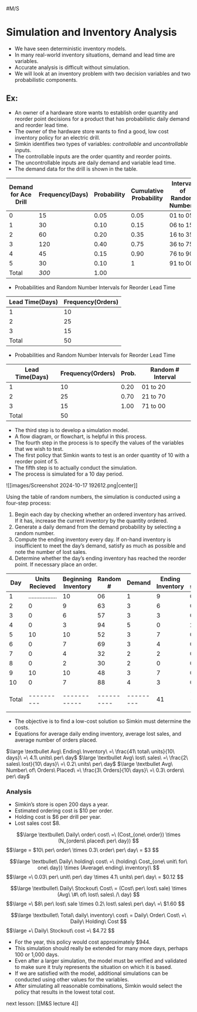#M/S 
# Simulation and Inventory Analysis
* We have seen deterministic inventory models. 
* In many real-world inventory situations, demand and lead time are variables.
* Accurate analysis is difficult without simulation.
* We will look at an inventory problem with two decision variables and two probabilistic components.
## Ex:
* An owner of a hardware store wants to establish order quantity and reorder point decisions for a product that has probabilistic daily demand and reorder lead time.
* The owner of the hardware store wants to find a good, low cost inventory policy for an electric drill.
* Simkin identifies two types of variables: _controllable_ and _uncontrollable_ inputs.
* The controllable inputs are the order quantity and reorder points.
* The uncontrollable inputs are daily demand and variable lead time.
* The demand data for the drill is shown in the table.

| Demand for Ace Drill | Frequency(Days) | Probability | Cumulative Probability | Interval of Random Numbers |
| -------------------- | --------------- | ----------- | ---------------------- | -------------------------- |
| 0                    | 15              | 0.05        | 0.05                   | 01 to 05                   |
| 1                    | 30              | 0.10        | 0.15                   | 06 to 15                   |
| 2                    | 60              | 0.20        | 0.35                   | 16 to 35                   |
| 3                    | 120             | 0.40        | 0.75                   | 36 to 75                   |
| 4                    | 45              | 0.15        | 0.90                   | 76 to 90                   |
| 5                    | 30              | 0.10        | 1                      | 91 to 00                   |
| Total                | _300_           | 1.00        |                        |                            |

* Probabilities and Random Number Intervals for Reorder Lead Time

| Lead Time(Days) | Frequency(Orders) |
| --------------- | ----------------- |
| 1               | 10                |
| 2               | 25                |
| 3               | 15                |
| Total           | 50                |

* Probabilities and Random Number Intervals for Reorder Lead Time

| Lead Time(Days) | Frequency(Orders) | Prob. | Random # Interval |
| --------------- | ----------------- | ----- | ----------------- |
| 1               | 10                | 0.20  | 01 to 20          |
| 2               | 25                | 0.70  | 21 to 70          |
| 3               | 15                | 1.00  | 71 to 00          |
| Total           | 50                |       |                   |
* The third step is to develop a simulation model.
* A flow diagram, or flowchart, is helpful in this process.
* The fourth step in the process is to specify the values of the variables that we wish to test.
* The first policy that Simkin wants to test is an order quantity of 10 with a reorder point of 5.
* The fifth step is to actually conduct the simulation.
* The process is simulated for a 10 day period.

![[images/Screenshot 2024-10-17 192612.png|center]]

Using the table of random numbers, the simulation is conducted using a four-step process:
1. Begin each day by checking whether an ordered inventory has arrived. If it has, increase the current inventory by the quantity ordered.
2. Generate a daily demand from the demand probability by selecting a random number.
3. Compute the ending inventory every day. If on-hand inventory is insufficient to meet the day’s demand, satisfy as much as possible and note the number of lost sales.
4. Determine whether the day’s ending inventory has reached the reorder point. If necessary place an order.

| Day   | Units Recieved     | Beginning Inventory | Random #   | Demand    | Ending Inventory | Lost sales | Order? | Random Number | Lead Time |
| ----- | ------------------ | ------------------- | ---------- | --------- | ---------------- | ---------- | ------ | ------------- | --------- |
| 1     | .................. | 10                  | 06         | 1         | 9                | 0          | N      |               |           |
| 2     | 0                  | 9                   | 63         | 3         | 6                | 0          | N      |               |           |
| 3     | 0                  | 6                   | 57         | 3         | 3                | 0          | _Y_    | 02            | 1         |
| 4     | 0                  | 3                   | 94         | 5         | 0                | 2          | N      |               |           |
| 5     | 10                 | 10                  | 52         | 3         | 7                | 0          | N      |               |           |
| 6     | 0                  | 7                   | 69         | 3         | 4                | 0          | _Y_    | 33            | 2         |
| 7     | 0                  | 4                   | 32         | 2         | 2                | 0          | N      |               |           |
| 8     | 0                  | 2                   | 30         | 2         | 0                | 0          | N      |               |           |
| 9     | 10                 | 10                  | 48         | 3         | 7                | 0          | N      |               |           |
| 10    | 0                  | 7                   | 88         | 4         | 3                | 0          | _Y_    | 14            | 1         |
| Total | ----------         | ------------        | ---------- | --------- | 41               | -------    | ------ | ----------    | ------    |

* The objective is to find a low-cost solution so Simkin must determine the costs.
* Equations for average daily ending inventory, average lost sales, and average number of orders placed.

$\large \textbullet Avg\ Ending\ Inventory\ =\ \frac{41\ total\ units}{10\ days}\ =\ 4.1\ units\ per\ day$
$\large \textbullet Avg\ lost\ sales\ =\ \frac{2\ sales\ lost}{10\ days}\ =\ 0.2\ units\ per\ day$
$\large \textbullet Avg\ Number\ of\ Orders\ Placed\ =\ \frac{3\ Orders}{10\ days}\ =\ 0.3\ orders\ per\ day$
### Analysis
* Simkin’s store is open 200 days a year.
* Estimated ordering cost is $10 per order.
* Holding cost is $6 per drill per year.
* Lost sales cost $8.

$$\large
\textbullet\ Daily\ order\ cost\ =\ (Cost_{one\ order}) \times (N_{orders\ placed\ per\ day})
$$
$$\large
= $10\ per\ order\ \times 0.3\ order\ per\ day\ = $3
$$

$$\large
\textbullet\ Daily\ holding\ cost\ =\ (holding\ Cost_{one\ unit\ for\ one\ day}) \times (Average\ ending\ inventory)\ 
$$
$$\large
=\ 0.03\ per\ unit\ per\ day \times 4.1\ units\ per\ day\ = $0.12
$$

$$\large
\textbullet\ Daily\ Stockout\ Cost\ = (Cost\ per\ lost\ sale) \times (Avg\ \#\ of\ lost\ sales\ /\ day)
$$
$$\large
=\ $8\ per\ lost\ sale \times 0.2\ lost\ sales\ per\ day\ =\ $1.60
$$

$$\large
\textbullet\ Total\ daily\ inventory\ cost\ = Daily\ Order\ Cost\ +\ Daily\ Holding\ Cost 
$$
$$\large
+\ Daily\ Stockout\ cost =\ $4.72
$$

* For the year, this policy would cost approximately $944. 
* This simulation should really be extended for many more days, perhaps 100 or 1,000 days.
* Even after a larger simulation, the model must be verified and validated to make sure it truly represents the situation on which it is based.
* If we are satisfied with the model, additional simulations can be conducted using other values for the variables.
* After simulating all reasonable combinations, Simkin would select the policy that results in the lowest total cost.


next lesson: [[M&S lecture 4]]